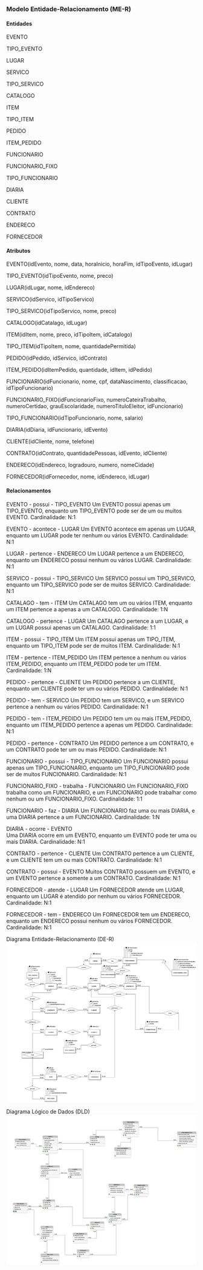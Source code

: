 ### Modelo Entidade-Relacionamento (ME-R)

#### Entidades

EVENTO

TIPO_EVENTO

LUGAR

SERVICO

TIPO_SERVICO

CATALOGO

ITEM

TIPO_ITEM

PEDIDO

ITEM_PEDIDO

FUNCIONARIO

FUNCIONARIO_FIXO

TIPO_FUNCIONARIO

DIARIA

CLIENTE

CONTRATO

ENDERECO

FORNECEDOR

#### Atributos

EVENTO(idEvento, nome, data, horaInicio, horaFim, idTipoEvento, idLugar)

TIPO_EVENTO(idTipoEvento, nome, preco)

LUGAR(idLugar, nome, idEndereco)

SERVICO(idServico, idTipoServico)

TIPO_SERVICO(idTipoServico, nome, preco)

CATALOGO(idCatalago, idLugar)

ITEM(idItem, nome, preco, idTipoItem, idCatalogo)

TIPO_ITEM(idTipoItem, nome, quantidadePermitida)

PEDIDO(idPedido, idServico, idContrato)

ITEM_PEDIDO(idItemPedido, quantidade, idItem, idPedido)

FUNCIONARIO(idFuncionario, nome, cpf, dataNascimento, classificacao, idTipoFuncionario)

FUNCIONARIO_FIXO(idFuncionarioFixo, numeroCateiraTrabalho, numeroCertidao, grauEscolaridade, numeroTituloEleitor, idFuncionario)

TIPO_FUNCIONARIO(idTipoFuncionario, nome, salario)

DIARIA(idDiaria, idFuncionario, idEvento)

CLIENTE(idCliente, nome, telefone)

CONTRATO(idContrato, quantidadePessoas, idEvento, idCliente)

ENDERECO(idEndereco, logradouro, numero, nomeCidade)

FORNECEDOR(idFornecedor, nome, idEndereco, idLugar)

#### Relacionamentos

EVENTO - possui - TIPO_EVENTO
	Um EVENTO possui apenas um TIPO_EVENTO, enquanto um TIPO_EVENTO pode ser de um ou muitos EVENTO.
	Cardinalidade: N:1

EVENTO - acontece - LUGAR 
	Um EVENTO acontece em apenas um LUGAR, enquanto um LUGAR pode ter nenhum ou vários EVENTO.
	Cardinalidade: N:1

LUGAR - pertence - ENDERECO 
	Um LUGAR pertence a um ENDERECO, enquanto um ENDERECO possui nenhum ou vários LUGAR.
	Cardinalidade: N:1

SERVICO - possui - TIPO_SERVICO
	Um SERVICO possui um TIPO_SERVICO, enquanto um TIPO_SERVICO pode ser de muitos SERVICO.
	Cardinalidade: N:1

CATALAGO - tem - ITEM
	Um CATALAGO tem um ou vários ITEM, enquanto um ITEM pertence a apenas a um CATALOGO.
 Cardinalidade: 1:N

CATALOGO - pertence - LUGAR
	Um CATALAGO pertence a um LUGAR, e um LUGAR possui apenas um CATALAGO.
	Cardinalidade: 1:1

ITEM - possui - TIPO_ITEM 
Um ITEM possui apenas um TIPO_ITEM, enquanto um TIPO_ITEM pode ser de muitos ITEM.
	Cardinalidade: N:1

ITEM - pertence - ITEM_PEDIDO
	Um ITEM pertence a nenhum ou vários ITEM_PEDIDO, enquanto um ITEM_PEDIDO pode ter um ITEM.
	Cardinalidade: 1:N

PEDIDO - pertence - CLIENTE
	Um PEDIDO pertence a um CLIENTE, enquanto um CLIENTE pode ter um ou vários PEDIDO. 
	Cardinalidade: N:1

PEDIDO - tem - SERVICO 
	Um PEDIDO tem um SERVICO, e um SERVICO pertence a nenhum ou vários PEDIDO.
	Cardinalidade: N:1

PEDIDO - tem - ITEM_PEDIDO
	Um PEDIDO tem um ou mais ITEM_PEDIDO, enquanto um ITEM_PEDIDO pertence a apenas um PEDIDO.
	Cardinalidade: N:1

PEDIDO - pertence - CONTRATO
	Um PEDIDO pertence a um CONTRATO,  e um CONTRATO pode ter um ou mais PEDIDO.
	Cardinalidade: N:1 

FUNCIONARIO - possui - TIPO_FUNCIONARIO
Um FUNCIONARIO possui apenas um TIPO_FUNCIONARIO, enquanto um TIPO_FUNCIONARIO pode ser de muitos FUNCIONARIO.
	Cardinalidade: N:1

FUNCIONARIO_FIXO - trabalha - FUNCIONARIO 
	Um FUNCIONARIO_FIXO trabalha como um FUNCIONARIO, e um FUNCIONARIO pode trabalhar como nenhum ou um FUNCIONARIO_FIXO.
	Cardinalidade: 1:1

FUNCIONARIO - faz - DIARIA
	Um FUNCIONARIO faz uma ou mais DIARIA, e uma DIARIA pertence a um FUNCIONARIO.
	Cardinalidade: 1:N

DIARIA - ocorre - EVENTO  
	Uma DIARIA ocorre em um EVENTO, enquanto um EVENTO pode ter uma ou mais DIARIA.
	Cardinalidade: N:1

CONTRATO - pertence - CLIENTE
	Um CONTRATO pertence a um CLIENTE, e um CLIENTE tem um ou mais CONTRATO.
	Cardinalidade: N:1

CONTRATO - possui - EVENTO
	Muitos CONTRATO possuem um EVENTO, e um EVENTO pertence a somente a um CONTRATO.
	Cardinalidade: N:1

FORNECEDOR - atende - LUGAR
	Um FORNECEDOR atende um LUGAR, enquanto um LUGAR é atendido por nenhum ou vários FORNECEDOR. 
	Cardinalidade: N:1

FORNECEDOR - tem - ENDERECO
	Um FORNECEDOR tem um ENDERECO, enquanto um ENDERECO possui nenhum ou vários FORNECEDOR.
	Cardinalidade: N:1



Diagrama Entidade-Relacionamento (DE-R)
<img src="https://raw.githubusercontent.com/AlefMemTav/banco-de-dados-eventos/master/TF_scripts_2_PedroGarcia/DERTrabalhoFinalModificado.png?token=GHSAT0AAAAAACTALC773U5DLZ6575QVRFGSZTLTBSA">


Diagrama Lógico de Dados (DLD)
<img src="https://raw.githubusercontent.com/AlefMemTav/banco-de-dados-eventos/master/TF_scripts_2_PedroGarcia/DLDTrabalhoFinalModificado.png?token=GHSAT0AAAAAACTALC77TJ43K7MKC3YPQF2EZTLTDKQ">
